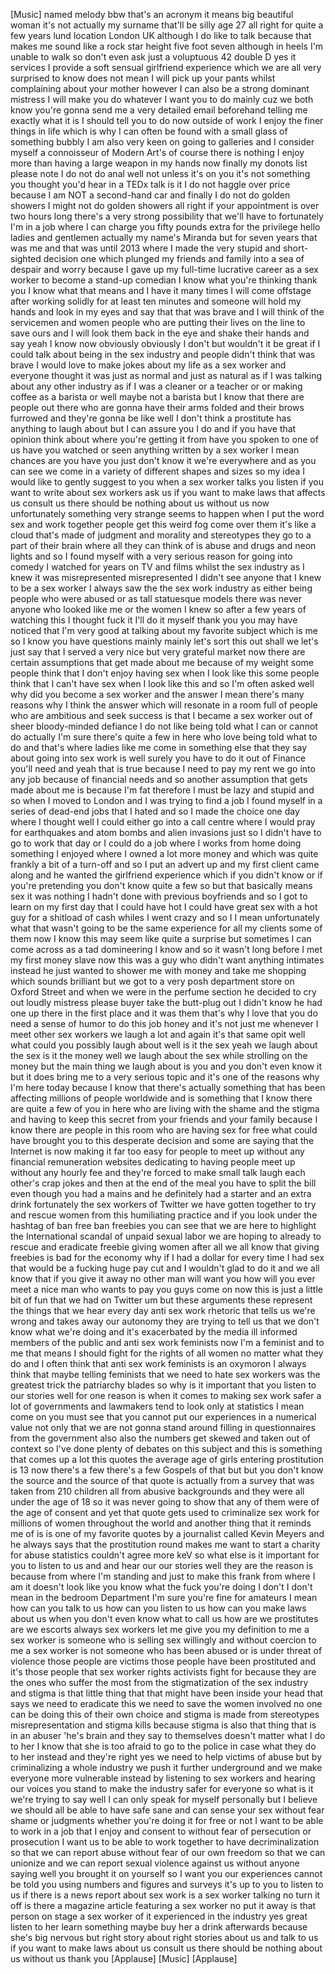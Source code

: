 
[Music]
named melody bbw that&#39;s an acronym it
means big beautiful woman it&#39;s not
actually my surname
that&#39;ll be silly age 27 all right for
quite a few years lund location London
UK although I do like to talk because
that makes me sound like a rock star
height five foot seven although in heels
I&#39;m unable to walk so don&#39;t even ask
just a voluptuous 42 double D yes it
services I provide a soft sensual
girlfriend experience which we are all
very surprised to know does not mean I
will pick up your pants whilst
complaining about your mother however I
can also be a strong dominant mistress I
will make you do whatever I want you to
do mainly cuz we both know you&#39;re gonna
send me a very detailed email beforehand
telling me exactly what it is I should
tell you to do now outside of work I
enjoy the finer things in life which is
why I can often be found with a small
glass of something bubbly I am also very
keen on going to galleries and I
consider myself a connoisseur of Modern
Art&#39;s of course there is nothing I enjoy
more than having a large weapon in my
hands now finally my donots list please
note I do not do anal well not unless
it&#39;s on you
it&#39;s not something you thought you&#39;d
hear in a TEDx talk is it
I do not haggle over price because I am
NOT a second-hand car and finally I do
not do golden showers I might not do
golden showers all right if your
appointment is over two hours long
there&#39;s a very strong possibility that
we&#39;ll have to fortunately I&#39;m in a job
where I can charge you fifty pounds
extra for the privilege hello ladies and
gentlemen actually my name&#39;s Miranda but
for seven years that was me and that was
until 2013 where I made the very stupid
and short-sighted decision one which
plunged my friends and family into a sea
of despair and worry because I gave up
my full-time lucrative career as a sex
worker to become a stand-up comedian
I know what you&#39;re thinking thank you I
know what that means and I have it many
times I will come offstage after working
solidly for at least ten minutes and
someone will hold my hands and look in
my eyes and say that that was brave and
I will think of the servicemen and women
people who are putting their lives on
the line to save ours and I will look
them back in the eye and shake their
hands and say yeah I know
now obviously obviously I don&#39;t but
wouldn&#39;t it be great if I could talk
about being in the sex industry and
people didn&#39;t think that was brave I
would love to make jokes about my life
as a sex worker and everyone thought it
was just as normal and just as natural
as if I was talking about any other
industry as if I was a cleaner or a
teacher or or making coffee as a barista
or well maybe not a barista but I know
that there are people out there who are
gonna have their arms folded and their
brows furrowed and they&#39;re gonna be like
well I don&#39;t think a prostitute has
anything to laugh about but I can assure
you I do
and if you have that opinion think about
where you&#39;re getting it from have you
spoken to one of us have you watched or
seen anything written by a sex worker I
mean chances are you have you just don&#39;t
know it we&#39;re everywhere
and as you can see we come in a variety
of different shapes and sizes so my idea
I would like to gently suggest to you
when a sex worker talks you listen if
you want to write about sex workers ask
us if you want to make laws that affects
us consult us there should be nothing
about us without us
now unfortunately something very strange
seems to happen when I put the word sex
and work together people get this weird
fog come over them it&#39;s like a cloud
that&#39;s made of judgment and morality and
stereotypes they go to a part of their
brain where all they can think of is
abuse and drugs and neon lights and so I
found myself with a very serious reason
for going into comedy I watched for
years on TV and films whilst the sex
industry as I knew it was misrepresented
misrepresented I didn&#39;t see anyone that
I knew to be a sex worker I always saw
the the sex work industry as either
being people who were abused or as tall
statuesque models there was never anyone
who looked like me or the women I knew
so after a few years of watching this I
thought fuck it
I&#39;ll do it myself
thank you you may have noticed that I&#39;m
very good at talking about my favorite
subject which is me so I know you have
questions mainly mainly let&#39;s sort this
out shall we
let&#39;s just say that I served a very nice
but very grateful market now there are
certain assumptions that get made about
me because of my weight
some people think that I don&#39;t enjoy
having sex when I look like this some
people think that I can&#39;t have sex when
I look like this and so I&#39;m often asked
well why did you become a sex worker and
the answer I mean there&#39;s many reasons
why I think the answer which will
resonate in a room full of people who
are ambitious and seek success is that I
became a sex worker out of sheer
bloody-minded defiance I do not like
being told what I can or cannot do
actually I&#39;m sure there&#39;s quite a few in
here who love being told what to do and
that&#39;s where ladies like me come in
something else that they say about going
into sex work is well surely you have to
do it out of Finance you&#39;ll need and
yeah that is true
because I need to pay my rent we go into
any job because of financial needs and
so another assumption that gets made
about me is because I&#39;m fat therefore I
must be lazy and stupid and so when I
moved to London and I was trying to find
a job I found myself in a series of
dead-end jobs that I hated
and so I made the choice one day where I
thought well I could either go into a
call centre where I would pray for
earthquakes and atom bombs and alien
invasions just so I didn&#39;t have to go to
work that day
or I could do a job where I works from
home doing something I enjoyed where I
owned a lot more money and which was
quite frankly a bit of a turn-off
and so I put an advert up and my first
client came along and he wanted the
girlfriend experience which if you
didn&#39;t know or if you&#39;re pretending you
don&#39;t know quite a few so but that
basically means sex it was nothing I
hadn&#39;t done with previous boyfriends and
so I got to learn on my first day that I
could have hot I could have great sex
with a hot guy for a shitload of cash
whiles I went crazy and so I I mean
unfortunately what that wasn&#39;t going to
be the same experience for all my
clients some of them now I know this may
seem like quite a surprise but sometimes
I can come across as a tad domineering I
know and so it wasn&#39;t long before I met
my first money slave now this was a guy
who didn&#39;t want anything intimates
instead he just wanted to shower me with
money and take me shopping which sounds
brilliant but we got to a very posh
department store on Oxford Street and
when we were in the perfume section he
decided to cry out loudly mistress
please buyer take the butt-plug out
I didn&#39;t know he had one up there in the
first place and it was them that&#39;s why I
love that you do need a sense of humor
to do this job honey and it&#39;s not just
me whenever I meet other sex workers we
laugh a lot and again it&#39;s that same
opit well what could you possibly laugh
about well is it the sex yeah we laugh
about the sex is it the money
well we laugh about the sex while
strolling on the money but the main
thing we laugh about is you and you
don&#39;t even know it but it does bring me
to a very serious topic and it&#39;s one of
the reasons why I&#39;m here today because I
know that there&#39;s actually something
that has been affecting millions of
people worldwide and is something that I
know there are quite a few of you in
here who are living with the shame and
the stigma and having to keep this
secret from your friends and your family
because I know there are people in this
room who are having sex for free
what could have brought you to this
desperate decision and some are saying
that the Internet is now making it far
too easy for people to meet up without
any financial remuneration websites
dedicating to having people meet up
without any hourly fee and they&#39;re
forced to make small talk laugh each
other&#39;s crap jokes and then at the end
of the meal you have to split the bill
even though you had a mains and he
definitely had a starter and an extra
drink
fortunately the sex workers of Twitter
we have gotten together to try and
rescue women from this humiliating
practice and if you look under the
hashtag of ban free ban freebies you can
see that we are here to highlight the
International scandal of unpaid sexual
labor we are hoping to already to rescue
and eradicate freebie giving women after
all we all know that giving freebies is
bad for the economy why if I had a
dollar for every time I had sex that
would be a fucking huge pay cut and I
wouldn&#39;t glad to do it and we all know
that if you give it away no other man
will want you how will you ever meet a
nice man who wants to pay you guys come
on now this is just a little bit of fun
that we had on Twitter um but these
arguments these represent the things
that we hear every day anti sex work
rhetoric that tells us we&#39;re wrong and
takes away our autonomy they are trying
to tell us that we don&#39;t know what we&#39;re
doing and it&#39;s exacerbated by the media
ill informed members of the public and
anti sex work feminists now I&#39;m a
feminist and to me that means I should
fight for the rights of all women no
matter what they do and I often think
that anti sex work feminists is an
oxymoron I always think that maybe
telling feminists that we need to hate
sex workers was the greatest trick the
patriarchy
blades so why is it important that you
listen to our stories well for one
reason is when it comes to making sex
work safer a lot of governments and
lawmakers tend to look only at
statistics I mean come on you must see
that you cannot put our experiences in a
numerical value not only that we are not
gonna stand around filling in
questionnaires from the government also
also the numbers get skewed and taken
out of context so I&#39;ve done plenty of
debates on this subject and this is
something that comes up a lot this
quotes the average age of girls entering
prostitution is 13 now there&#39;s a few
there&#39;s a few Gospels of that but but
you don&#39;t know the source and the source
of that quote is actually from a survey
that was taken from 210 children all
from abusive backgrounds and they were
all under the age of 18 so it was never
going to show that any of them were of
the age of consent and yet that quote
gets used to criminalize sex work for
millions of women throughout the world
and another thing that it reminds me of
is is one of my favorite quotes by a
journalist called Kevin Meyers and he
always says that the prostitution round
makes me want to start a charity for
abuse statistics couldn&#39;t agree more keV
so what else is it important for you to
listen to us and and hear our our
stories well they are the reason is
because from where I&#39;m standing and just
to make this frank from where I am it
doesn&#39;t look like you know what the fuck
you&#39;re doing I don&#39;t I don&#39;t mean in the
bedroom Department I&#39;m sure you&#39;re fine
for amateurs
I mean how can you talk to us how can
you listen to us how can you make laws
about us when you don&#39;t even know what
to call us
how are we prostitutes are we escorts
always sex workers let me give you my
definition to me a sex worker is someone
who is selling sex willingly and without
coercion to me a sex worker is not
someone who has been abused or is under
threat of violence
those people are victims those people
have been prostituted and it&#39;s those
people that sex worker rights activists
fight for because they are the ones who
suffer the most from the stigmatization
of the sex industry and stigma is that
little thing that that might have been
inside your head that says we need to
eradicate this we need to save the women
involved no one can be doing this of
their own choice and stigma is made from
stereotypes misrepresentation and stigma
kills because stigma is also that thing
that is in an abuser &#39;he&#39;s brain and
they say to themselves doesn&#39;t matter
what I do to her I know that she is too
afraid to go to the police in case what
they do to her instead and they&#39;re right
yes we need to help victims of abuse but
by criminalizing a whole industry we
push it further underground and we make
everyone more vulnerable
instead by listening to sex workers and
hearing our voices you stand to make the
industry safer for everyone so what is
it we&#39;re trying to say well I can only
speak for myself personally but I
believe we should all be able to have
safe sane and can sense your sex without
fear shame or judgments whether you&#39;re
doing it for free or not
I want to be able to work in a job that
I enjoy and consent to without fear of
persecution or prosecution I want us to
be able to work together to have
decriminalization so that we can report
abuse without fear of our own freedom so
that we can unionize and we can report
sexual violence against us without
anyone saying well you brought it on
yourself
so I want you our experiences cannot be
told you using numbers and figures and
surveys it&#39;s up to you to listen to us
if there is a news report about sex work
is a sex worker talking no turn it off
is there a magazine article featuring a
sex worker no put it away is that person
on stage a sex worker of it experienced
in the industry
yes great listen to her learn something
maybe buy her a drink afterwards because
she&#39;s big nervous
but right story about right stories
about us and talk to us if you want to
make laws about us consult us there
should be nothing about us without us
thank you
[Applause]
[Music]
[Applause]
